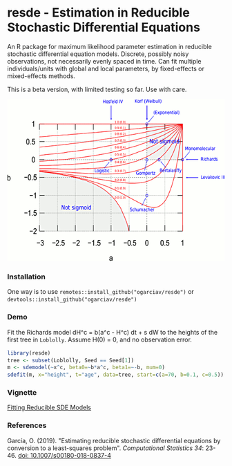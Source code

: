 # resde  -  Estimation in Reducible Stochastic Differential Equations

An R package for maximum likelihood parameter estimation in reducible stochastic differential equation models.
Discrete, possibly noisy observations, not necessarily evenly
spaced in time.
Can fit multiple individuals/units with global and local
parameters, by fixed-effects or mixed-effects methods.

This is a beta version, with limited testing so far. Use with care.

![unitran](grex.png)

### Installation

One way is to use
`remotes::install_github("ogarciav/resde")`
or
`devtools::install_github("ogarciav/resde")`


### Demo

Fit the Richards model  dH^c = b(a^c - H^c) dt + s dW
to the heights of the first tree in `Loblolly`. Assume H(0) = 0, and no
observation error.

```r
library(resde)
tree <- subset(Loblolly, Seed == Seed[1])
m <- sdemodel(~x^c, beta0=~b*a^c, beta1=~-b, mum=0)
sdefit(m, x="height", t="age", data=tree, start=c(a=70, b=0.1, c=0.5))
```

### Vignette

[Fitting Reducible SDE Models](rsdes.pdf)

### References

García, O. (2019). "Estimating reducible stochastic differential equations by
conversion to a least-squares problem". *Computational Statistics 34*: 23-46. [doi: 10.1007/s00180-018-0837-4](https://doi.org/10.1007/s00180-018-0837-4)
